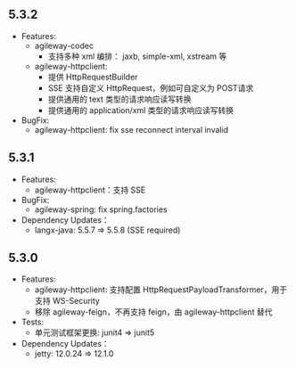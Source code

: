 ## 5.3.2
+ Features:
  + agileway-codec
    + 支持多种 xml 编排： jaxb, simple-xml, xstream 等
  + agileway-httpclient: 
    + 提供 HttpRequestBuilder
    + SSE 支持自定义 HttpRequest，例如可自定义为 POST请求
    + 提供通用的 text 类型的请求响应读写转换
    + 提供通用的 application/xml 类型的请求响应读写转换
+ BugFix:
  + agileway-httpclient: fix sse reconnect interval invalid

## 5.3.1
+ Features:
  + agileway-httpclient：支持 SSE
+ BugFix:
  + agileway-spring: fix spring.factories
+ Dependency Updates：
  + langx-java: 5.5.7 => 5.5.8 (SSE required)

## 5.3.0
+ Features:
  + agileway-httpclient: 支持配置 HttpRequestPayloadTransformer，用于支持 WS-Security
  + 移除 agileway-feign，不再支持 feign，由 agileway-httpclient 替代
+ Tests:
  + 单元测试框架更换: junit4 => junit5 
+ Dependency Updates：
  + jetty: 12.0.24 => 12.1.0 